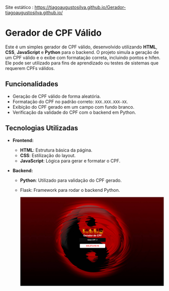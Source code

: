 Site estático : https://tiagoaugustosilva.github.io/Gerador-tiagoaugustosilva.github.io/
# Gerador de CPF Válido

Este é um simples gerador de CPF válido, desenvolvido utilizando **HTML**, **CSS**, **JavaScript** e **Python** para o backend. O projeto simula a geração de um CPF válido e o exibe com formatação correta, incluindo pontos e hífen. Ele pode ser utilizado para fins de aprendizado ou testes de sistemas que requerem CPFs válidos.

## Funcionalidades

- Geração de CPF válido de forma aleatória.
- Formatação do CPF no padrão correto: `XXX.XXX.XXX-XX`.
- Exibição do CPF gerado em um campo com fundo branco.
- Verificação da validade do CPF com o backend em Python.

## Tecnologias Utilizadas

- **Frontend:**
  - **HTML**: Estrutura básica da página.
  - **CSS**: Estilização do layout.
  - **JavaScript**: Lógica para gerar e formatar o CPF.
  
- **Backend:**
  - **Python**: Utilizado para validação do CPF gerado.
  - Flask: Framework para rodar o backend Python.
 
    ![ALT Text](gerador-cpf.img.png)
